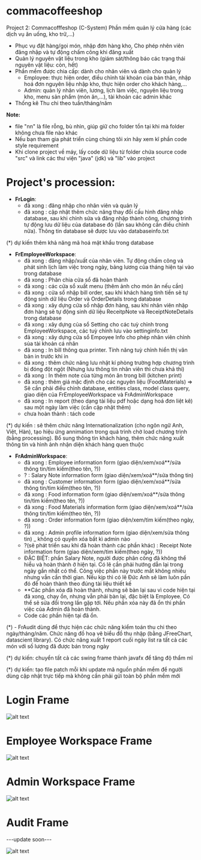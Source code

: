 ﻿# commacoffeeshop
Project 2: Commacofffeshop (C-System)
Phần mềm quản lý cửa hàng (các dịch vụ ăn uống, kho trữ,...)
  - Phục vụ đặt hàng/gọi món, nhập đơn hàng kho, Cho phép nhên viên đăng nhập và tự động chấm công khi đăng xuất
  - Quản lý nguyên vật liệu trong kho (giám sát/thông báo các trạng thái nguyên vật liệu: còn, hết)
  - Phần mềm được chia cấp: dành cho nhân viên và dành cho quản lý
    + Employee: thực hiện order, điều chỉnh tài khoản của bản thân, nhập hoá đơn nguyên liệu nhập kho, thực hiện order cho khách hàng,...
    + Admin: quản lý nhân viên, lương, lịch làm việc, nguyên liệu trong kho, menu sản phẩm (món ăn,...), tài khoản các admin khác
  - Thống kê Thu chi theo tuần/tháng/năm


**Note:**
 - file "nn" là file rỗng, bù nhìn, giúp giữ cho folder tồn tại khi mà folder không chưa file nào khác
 - Nếu bạn tham gia phát triển cùng chúng tôi xin hãy xem kĩ phần code style requirement
 - Khi clone project về máy, lấy code dữ liệu từ folder chứa source code "src" và link các thư viện "java" (jdk) và "lib" vào project


# Project's procession:
  - **FrLogin**:
    + đã xong : đăng nhập cho nhân viên và quản lý
    + đã xong : cập nhật thêm chức năng thay đổi cấu hình đăng nhập database, sau khi chỉnh sửa và đăng nhập thành công, chương trình tự động lưu dữ liệu của database đó (lần sau không cần điều chỉnh nữa). Thông tin database sẽ được lưu vào databaseinfo.txt

(*) dự kiến thêm khả năng mã hoá mật khẩu trong database

  - **FrEmployeeWorkspace**:
    + đã xong : đăng nhập/xuất của nhân viên. Tự động chấm công và phát sinh lịch làm việc trong ngày, bảng lương của tháng hiện tại vào trong database
    + đã xong : Phân chia cửa sổ đã hoàn thành
    + đã xong : các cửa sổ xuất menu (thêm ảnh cho món ăn nếu cần)
    + đã xong : cửa sổ nhập bill order, sau khi khách hàng tính tiền sẽ tự động sinh dữ liệu Order và OrderDetails trong database
    + đã xong : xây dựng cửa sổ nhập đơn hàng, sau khi nhân viên nhập đơn hàng sẽ tự động sinh dữ liệu ReceitpNote và ReceiptNoteDetails trong database
    + đã xong : xây dựng của sổ Setting cho các tuỳ chỉnh trong EmployeeWorkspace, các tuỳ chỉnh lưu vào settinginfo.txt
    + đã xong : xây dựng cửa sổ Empoyee Info cho phép nhân viên chỉnh sủa tài khoản cá nhân
    + đã xong : In bill thông qua printer. Tính năng tuỳ chỉnh hiển thị văn bản in trước khi in
    + đã xong : thêm chức năng lưu nhật kí phòng trường hợp chương trình bị đóng đột ngột (Nhưng lưu thông tin nhân viên thì chưa khả thi)
    + đã xong : In thêm note của từng món ăn trong bill (kitchen print)
    + đã xong : thêm giá mặc định cho các nguyên liệu (FoodMaterials) => Sẽ cần phải điều chỉnh database, entities class, model class query, giao diện của FrEmployeeWorkspace và FrAdminWorkspace
    + đã xong : In report (theo dạng tài liệu pdf hoặc dạng hoá đơn liệt kê) sau một ngày làm việc (cần cập nhật thêm)
    + chưa hoàn thành : tách code
    

(*) dự kiến : sẽ thêm chức năng Internationalization (cho ngôn ngữ Anh, Việt, Hàn), tạo hiệu ứng annimation trong quá trình chờ load chương trình (bằng processing). Bổ sung thông tin khách hàng, thêm chức năng xuất thông tin và hình ảnh nhận diện khách hàng quen thuộc

  - **FrAdminWorkspace**:
  	+ đã xong : Employee information form (giao diện/xem/xoá**/sửa thông tin/tìm kiếm(theo tên, ?))
  	+ ? : Salary Note information form (giao diện/xem/xoá**/sửa thông tin)
  	+ đã xong : Customer information form (giao diện/xem/xoá**/sửa thông tin/tìm kiếm(theo tên, ?))
  	+ đã xong : Food information form (giao diện/xem/xoá**/sửa thông tin/tìm kiếm(theo tên, ?))
  	+ đã xong : Food Materials information form (giao diện/xem/xoá**/sửa thông tin/tìm kiếm(theo tên, ?))
  	+ đã xong : Order information form (giao diện/xem/tìm kiếm(theo ngày, ?))
  	+ đã xong : Admin profile information form (giao diện/xem/sửa thông tin) _ không có quyền xóa bất kì admin nào
  	+ ?(sẽ phát triển sau khi đã hoàn thành các phần khác) : Receipt Note information form (giao diện/xem/tìm kiếm(theo ngày, ?))
	+ ĐẶC BIỆT: phần Salary Note, người được phân công đã không thể hiểu và hoàn thành ở hiện tại. Có lẽ cần phải hướng dẫn lại trong ngày gần nhất có thể. Công việc phần này trước mắt không nhiều nhưng vẫn cần thời gian. Nếu kịp thì có lẽ Đức Anh sẽ làm luôn pần đó để hoàn thành theo đúng tài liệu thiết kế
	+ **Các phần xóa đã hoàn thành, nhưng sẽ bàn lại sau vì code hiện tại đã xong, chạy ổn, nhưng vẫn phải bàn lại, đặc biệt là Employee. Có thể sẽ sửa đổi trong lần gặp tới. Nếu phần xóa này đã ổn thì phần việc của Admin đã hoàn thành.
	+ Code các phần hiện tại đã ổn.


(*)  - FrAudit dùng để thực hiện các chức năng kiểm toán thu chi theo ngày/tháng/năm. Chức năng đồ hoạ vẽ biểu đồ thu nhập (bằng JFreeChart, datascient library). Có chức năng xuất 1 report cuối ngày list ra tất cả các món với số lượng đã được bán trong ngày

(*) dự kiến: chuyển tất cả các swing frame thành javafx để tăng độ thẩm mĩ

(*) dự kiến: tạo file patch mỗi khi update mã nguồn phần mềm để người dùng cập nhật trực tiếp mà không cần phải gửi toàn bộ phần mềm mới
  
# Login Frame
  ![alt text](https://github.com/luuductrung1234/commacoffeeshop/blob/master/repo%20picture/login_image.png)


# Employee Workspace Frame
  ![alt text](https://github.com/luuductrung1234/commacoffeeshop/blob/master/repo%20picture/emp_workspace.png)


# Admin Workspace Frame  
  ![alt text](https://github.com/luuductrung1234/commacoffeeshop/blob/master/repo%20picture/admin_workspace.png)
  
  
# Audit Frame
  ---update soon---
  
  ![alt text]()
